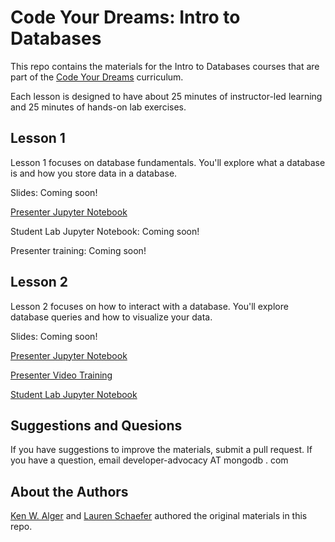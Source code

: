 # Code Your Dreams:  Intro to Databases

This repo contains the materials for the Intro to Databases courses that are part of the [Code Your Dreams](https://www.codeyourdreams.org) curriculum.  

Each lesson is designed to have about 25 minutes of instructor-led learning and 25 minutes of hands-on lab exercises.

## Lesson 1

Lesson 1 focuses on database fundamentals.  You'll explore what a database is and how you store data in a database.

Slides:  Coming soon!

[Presenter Jupyter Notebook](https://github.com/mongodb-developer/CodeYourDreams/blob/master/IntroToDatabasesLesson1.ipynb)

Student Lab Jupyter Notebook:  Coming soon!

Presenter training: Coming soon!

## Lesson 2

Lesson 2 focuses on how to interact with a database.  You'll explore database queries and how to visualize your data.

Slides:  Coming soon!

[Presenter Jupyter Notebook](https://github.com/mongodb-developer/CodeYourDreams/blob/master/IntroToDatabasesLesson2.ipynb)

[Presenter Video Training](https://www.youtube.com/playlist?list=PL0vH8g1RcYU1u8WodHSY3rK9eulB9foXW)

[Student Lab Jupyter Notebook](https://github.com/mongodb-developer/CodeYourDreams/blob/master/IntroToDatabasesLab2.ipynb)

## Suggestions and Quesions

If you have suggestions to improve the materials, submit a pull request.  If you have a question, email developer-advocacy AT mongodb . com

## About the Authors

[Ken W. Alger](https://github.com/kenwalger) and [Lauren Schaefer](https://github.com/ljhaywar) authored the original materials in this repo.  
